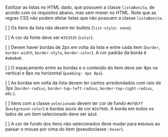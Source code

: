 Estilizar as listas no HTML dado, que possuem a classe `listaBonita`,
de acordo com os requisitos abaixo, mas sem mexer no HTML. Note que as regras
CSS não podem afetar listas que não possuem a classe `listaBonita`.

[ ] Os itens da lista não devem ter bullets (`list-style: none`).

[ ] A cor da fonte deve ser `#353535` (`color`).

[ ] Devem haver bordas de 2px em volta da lista e entre cada item (`border`, `border-width`, `border-style`, `border-color`). A cor padrão da borda é `#a0a0a0`.

[ ] O espaçamento entre as bordas e o conteúdo do item deve ser 4px na vertical e 8px na horizontal (`padding: 4px 8px`).

[ ] As bordas em volta da lista devem ter cantos arredondados com raio de 3px (`border-radius`, `border-top-left-radius`, `border-top-right-radius`, etc.).

[ ] Itens com a classe `selecionado` devem ter cor de fundo `#bfdbff` (`background-color`) e bordas azuis de cor `#2e79db`. A borda em todos os lados de um item selecionado deve ser azul.

[ ] A cor de fundo dos itens não selecionados deve mudar para `#ebebeb` ao passar o mouse por cima do item (pseudoclasse `:hover`).
